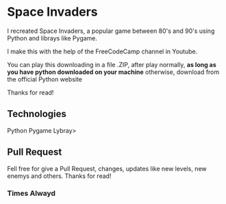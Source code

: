 <h1>Space Invaders</h1>

<p>I recreated Space Invaders, a popular game between 80's and 90's using Python and librays like Pygame.</p>
<p>I make this with the help of the FreeCodeCamp channel in Youtube.</p>
<p>You can play this downloading in a file .ZIP, after play normally, <b>as long as you have python downloaded on your machine</b> otherwise, download from the official Python website</p>
<p>Thanks for read!</p>

<h2>Technologies</h2>
<span>Python</span>
<span>Pygame Lybray>
  
<h2>Pull Request</h2>
<p>Fell free for give a Pull Request, changes, updates like new levels, new enemys and others. Thanks for read!</p>

<h3>Times Alwayd</h3>
